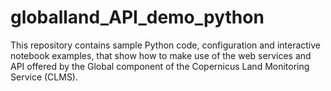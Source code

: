 # globalland_API_demo_python

This repository contains sample Python code, configuration and interactive notebook examples, that show how to make use of the web services and API offered by the Global  component of the Copernicus Land Monitoring Service (CLMS).

